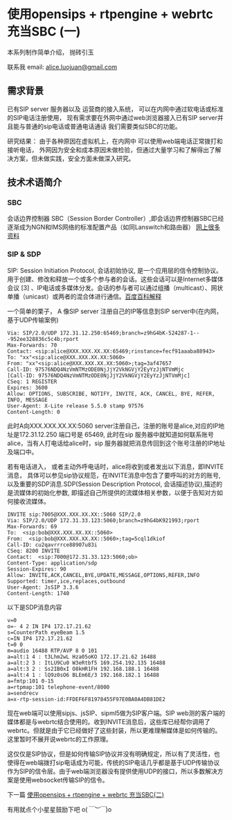 # 使用opensips + rtpengine + webrtc 充当SBC (一)
本系列制作简单介绍， 抛砖引玉

联系我 email: alice.luojuan@gmail.com

## 需求背景
已有SIP server 服务器以及 运营商的接入系统， 可以在内网中通过软电话或标准的SIP电话注册使用， 现有需求要在外网中通过web浏览器接入已有SIP server并且能与普通的sip电话或普通电话通话 我们需要类似SBC的功能。

研究结果： 由于各种原因在虚拟机上，在内网中 可以使用web端电话正常拨打和接听电话， 外网因为安全和成本原因未做检验，但通过大量学习和了解得出了解决方案，但未做实践，安全方面未做深入研究。

## 技术术语简介

### SBC 
会话边界控制器 SBC（Session Border Controller）,即会话边界控制器SBC已经逐渐成为NGN和IMS网络的标准配置产品（如同Lanswitch和路由器） [网上很多资料](http://blog.sina.com.cn/s/blog_4ca9ceef0102xoaz.html)
### SIP & SDP

SIP: Session Initiation Protocol, 会话初始协议, 是一个应用层的信令控制协议。用于创建、修改和释放一个或多个参与者的会话。这些会话可以是Internet多媒体会议 [3]  、IP电话或多媒体分发。会话的参与者可以通过组播（multicast）、网状单播（unicast）或两者的混合体进行通信。[百度百科解释](https://baike.baidu.com/item/SIP/33921?fromtitle=SIP%E5%8D%8F%E8%AE%AE&fromid=1179615)

一个简单的栗子， A 像SIP server 注册自己的IP等信息到SIP server中(在内网，基于UDP传输案例)

```
Via: SIP/2.0/UDP 172.31.12.250:65469;branch=z9hG4bK-524287-1---952ee328836c5c4b;rport
Max-Forwards: 70
Contact: <sip:alice@XXX.XXX.XX.XX:65469;rinstance=fecf91aaaba88943>
To: "xx"<sip:alice@XXX.XXX.XX.XX:5060>
From: "xx"<sip:alice@XXX.XXX.XX.XX:5060>;tag=3af47657
Call-ID: 97576NDQ4NzVmNTMzODE0NjJjY2VkNGVjY2EyYzJjNTVmMjc
[Call-ID: 97576NDQ4NzVmNTMzODE0NjJjY2VkNGVjY2EyYzJjNTVmMjc]
CSeq: 1 REGISTER
Expires: 3600
Allow: OPTIONS, SUBSCRIBE, NOTIFY, INVITE, ACK, CANCEL, BYE, REFER, INFO, MESSAGE
User-Agent: X-Lite release 5.5.0 stamp 97576
Content-Length: 0
```
此时A向XXX.XXX.XX.XX:5060 server注册自己，注册的账号是alice,对应的IP地址是172.31.12.250 端口号是 65469, 此时在sip 服务器中就知道如何联系账号alice，当有人打电话给alice时，sip 服务器就把消息传回到这个账号注册的IP地址及端口中。


若有电话进入， 或者主动外呼电话时，alice将收到或者发出以下消息，即INVITE消息， 具体可以参见sip协议规范，在INVITE消息中包含了要呼叫的对方的账号,以及重要的SDP消息.SDP(Session Description Protocol, 会话描述协议),描述的是流媒体的初始化参数, 即描述自己所提供的流媒体相关参数，以便于告知对方如何接收流媒体。

```
INVITE sip:7005@XXX.XXX.XX.XX::5060 SIP/2.0
Via: SIP/2.0/UDP 172.31.33.123:5060;branch=z9hG4bK921993;rport
Max-Forwards: 69
To:  <sip:bob@XXX.XXX.XX.XX::5060>
From:  <sip:bob@XXX.XXX.XX.XX::5060>;tag=5cql1dkiof
Call-ID: cu2qavrrrce88907u83i
CSeq: 8200 INVITE
Contact:  <sip:7000@172.31.33.123:5060;ob>
Content-Type: application/sdp
Session-Expires: 90
Allow: INVITE,ACK,CANCEL,BYE,UPDATE,MESSAGE,OPTIONS,REFER,INFO
Supported: timer,ice,replaces,outbound
User-Agent: JsSIP 3.3.6
Content-Length: 1740
```

以下是SDP消息内容

```
v=0
o=- 4 2 IN IP4 172.17.21.62
s=CounterPath eyeBeam 1.5
c=IN IP4 172.17.21.62
t=0 0
m=audio 16488 RTP/AVP 8 0 101
a=alt:1 4 : t3Lhm2wL Hza05oKO 172.17.21.62 16488
a=alt:2 3 : ItLU9Cu0 W3eRtbf5 169.254.192.135 16488
a=alt:3 2 : Ss2IB0xI O8kHR1FH 192.168.188.1 16488
a=alt:4 1 : lQ9z0sO6 BLEm6E/3 192.168.182.1 16488
a=fmtp:101 0-15
a=rtpmap:101 telephone-event/8000
a=sendrecv
a=x-rtp-session-id:FFDEF6F81978455F97E0BA0A4DB81DE2
```
现在web端可以使用sipjs、jsSIP、sipml5做为SIP客户端。SIP web测的客户端的媒体都是与webrtc结合使用的。收到INVITE消息后，这些库已经帮你调用了webrtc。但就是由于它已经做好了这些封装，所以更难理解媒体是如何传输的。这里暂时不展开说webrtc的工作原理。

这仅仅是SIP协议，但是如何传输SIP协议并没有明确规定，所以有了灵活性，也使得在web端拨打sip电话成为可能，传统的SIP电话几乎都是基于UDP传输协议作为SIP的信令层。由于web端浏览器没有提供使用UDP的接口，所以多数解决方案是使用websocket传输SIP的信令。

下一篇 [使用opensips + rtpengine + webrtc 充当SBC(二)](//github.com/forjuan/SBC-opensips-rtpengine/blob/master/docs/2.md)

有用就点个小星星鼓励下吧 o(*￣︶￣*)o